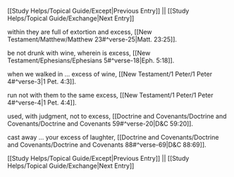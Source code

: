 [[Study Helps/Topical Guide/Except|Previous Entry]]  ||  [[Study Helps/Topical Guide/Exchange|Next Entry]]

 within they are full of extortion and excess, [[New Testament/Matthew/Matthew 23#^verse-25|Matt. 23:25]].

 be not drunk with wine, wherein is excess, [[New Testament/Ephesians/Ephesians 5#^verse-18|Eph. 5:18]].

 when we walked in ... excess of wine, [[New Testament/1 Peter/1 Peter 4#^verse-3|1 Pet. 4:3]].

 run not with them to the same excess, [[New Testament/1 Peter/1 Peter 4#^verse-4|1 Pet. 4:4]].

 used, with judgment, not to excess, [[Doctrine and Covenants/Doctrine and Covenants/Doctrine and Covenants 59#^verse-20|D&C 59:20]].

 cast away ... your excess of laughter, [[Doctrine and Covenants/Doctrine and Covenants/Doctrine and Covenants 88#^verse-69|D&C 88:69]].

[[Study Helps/Topical Guide/Except|Previous Entry]]  ||  [[Study Helps/Topical Guide/Exchange|Next Entry]]